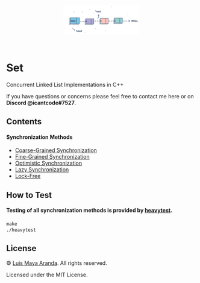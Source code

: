 <br>

<p align="center">
<a href="https://github.com/3SUM"><img width="200" src="./logo/set.png" alt="Set logo"></a>
</p>

<br>

# Set

Concurrent Linked List Implementations in C++

If you have questions or concerns please feel free to contact me here or on **Discord @icantcode#7527**.

## Contents

#### Synchronization Methods

- [Coarse-Grained Synchronization](/src/CoarseGrainedLL.h)
- [Fine-Grained Synchronization](/src/FineGrainedLL.h)
- [Optimistic Synchronization](/src/OptimisticLL.h)
- [Lazy Synchronization](/src/LazyLL.h)
- [Lock-Free](/src/LockFreeLL.h)

## How to Test

#### Testing of all synchronization methods is provided by [heavytest](/src/heavytest.cpp).
```
make
./heavytest
```

## License

&copy; [Luis Maya Aranda](https://github.com/3SUM). All rights reserved.

Licensed under the MIT License.

